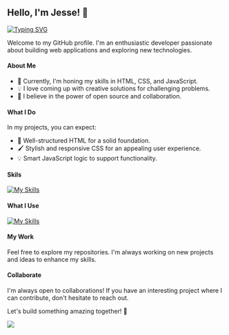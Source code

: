 ## Hello, I'm Jesse! 👋
[![Typing SVG](https://lanyard.cnrad.dev/api/1263110378666065944?hideActivity=whenNotUsed&hideBadges=true)](https://discordapp.com/users/1263110378666065944)


Welcome to my GitHub profile. I'm an enthusiastic developer passionate about building web applications and exploring new technologies.

#### About Me

- 🌱 Currently, I'm honing my skills in HTML, CSS, and JavaScript.
- 💡 I love coming up with creative solutions for challenging problems.
- 🚀 I believe in the power of open source and collaboration.

#### What I Do

In my projects, you can expect:

- 🎨 Well-structured HTML for a solid foundation.
- 🖌️ Stylish and responsive CSS for an appealing user experience.
- 💡 Smart JavaScript logic to support functionality.

#### Skils
[![My Skills](https://skillicons.dev/icons?i=html,css,js,react,figma,arduino,bash,blender,raspberrypi,robloxstudio,svelte,swift)](https://jessehoekema.com/#about-me)

#### What I Use 
[![My Skills](https://skillicons.dev/icons?i=vscode,docker,github,cloudflare,firebase)](https://jessehoekema.com/#about-me)

#### My Work

Feel free to explore my repositories. I'm always working on new projects and ideas to enhance my skills.

#### Collaborate

I'm always open to collaborations! If you have an interesting project where I can contribute, don't hesitate to reach out.

Let's build something amazing together! 🚀



<picture>
<source 
  srcset="https://github-readme-stats.vercel.app/api/top-langs/?username=JesseHoekema&layout=compact&hide_border=true&langs_count=88&show_icons=true&theme=dark"
  media="(prefers-color-scheme: dark)"
/>
<source
  srcset="https://github-readme-stats.vercel.app/api/top-langs/?username=JesseHoekema&layout=compact&hide_border=true&langs_count=88&show_icons=true"
  media="(prefers-color-scheme: light), (prefers-color-scheme: no-preference)"
/>
<img src="https://github-readme-stats.vercel.app/api/top-langs/?username=JesseHoekema&layout=compact&hide_border=true&langs_count=88&show_icons=true" />
</picture>
